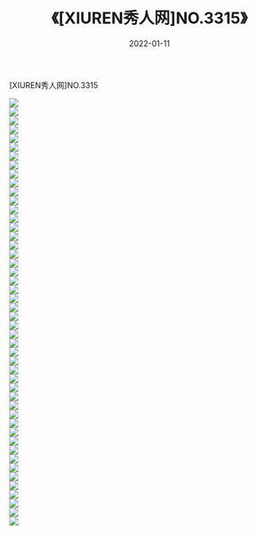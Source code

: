 ﻿---
layout: post
title:  《[XIUREN秀人网]NO.3315》
date:   2022-01-11
img: http://pic.660000.xyz/1:/秀人网/秀人网第04部分/[XIUREN秀人网]NO.3315/000.jpg
categories: [美女, 清纯, 唯美]
---

[XIUREN秀人网]NO.3315

 ![](http://pic.660000.xyz/1:/秀人网/秀人网第04部分/[XIUREN秀人网]NO.3315/001.jpg) <br>![](http://pic.660000.xyz/1:/秀人网/秀人网第04部分/[XIUREN秀人网]NO.3315/002.jpg) <br>![](http://pic.660000.xyz/1:/秀人网/秀人网第04部分/[XIUREN秀人网]NO.3315/003.jpg) <br>![](http://pic.660000.xyz/1:/秀人网/秀人网第04部分/[XIUREN秀人网]NO.3315/004.jpg) <br>![](http://pic.660000.xyz/1:/秀人网/秀人网第04部分/[XIUREN秀人网]NO.3315/005.jpg) <br>![](http://pic.660000.xyz/1:/秀人网/秀人网第04部分/[XIUREN秀人网]NO.3315/006.jpg) <br>![](http://pic.660000.xyz/1:/秀人网/秀人网第04部分/[XIUREN秀人网]NO.3315/007.jpg) <br>![](http://pic.660000.xyz/1:/秀人网/秀人网第04部分/[XIUREN秀人网]NO.3315/008.jpg) <br>![](http://pic.660000.xyz/1:/秀人网/秀人网第04部分/[XIUREN秀人网]NO.3315/009.jpg) <br>![](http://pic.660000.xyz/1:/秀人网/秀人网第04部分/[XIUREN秀人网]NO.3315/010.jpg) <br>![](http://pic.660000.xyz/1:/秀人网/秀人网第04部分/[XIUREN秀人网]NO.3315/011.jpg) <br>![](http://pic.660000.xyz/1:/秀人网/秀人网第04部分/[XIUREN秀人网]NO.3315/012.jpg) <br>![](http://pic.660000.xyz/1:/秀人网/秀人网第04部分/[XIUREN秀人网]NO.3315/013.jpg) <br>![](http://pic.660000.xyz/1:/秀人网/秀人网第04部分/[XIUREN秀人网]NO.3315/014.jpg) <br>![](http://pic.660000.xyz/1:/秀人网/秀人网第04部分/[XIUREN秀人网]NO.3315/015.jpg) <br>![](http://pic.660000.xyz/1:/秀人网/秀人网第04部分/[XIUREN秀人网]NO.3315/016.jpg) <br>![](http://pic.660000.xyz/1:/秀人网/秀人网第04部分/[XIUREN秀人网]NO.3315/017.jpg) <br>![](http://pic.660000.xyz/1:/秀人网/秀人网第04部分/[XIUREN秀人网]NO.3315/018.jpg) <br>![](http://pic.660000.xyz/1:/秀人网/秀人网第04部分/[XIUREN秀人网]NO.3315/019.jpg) <br>![](http://pic.660000.xyz/1:/秀人网/秀人网第04部分/[XIUREN秀人网]NO.3315/020.jpg) <br>![](http://pic.660000.xyz/1:/秀人网/秀人网第04部分/[XIUREN秀人网]NO.3315/021.jpg) <br>![](http://pic.660000.xyz/1:/秀人网/秀人网第04部分/[XIUREN秀人网]NO.3315/022.jpg) <br>![](http://pic.660000.xyz/1:/秀人网/秀人网第04部分/[XIUREN秀人网]NO.3315/023.jpg) <br>![](http://pic.660000.xyz/1:/秀人网/秀人网第04部分/[XIUREN秀人网]NO.3315/024.jpg) <br>![](http://pic.660000.xyz/1:/秀人网/秀人网第04部分/[XIUREN秀人网]NO.3315/025.jpg) <br>![](http://pic.660000.xyz/1:/秀人网/秀人网第04部分/[XIUREN秀人网]NO.3315/026.jpg) <br>![](http://pic.660000.xyz/1:/秀人网/秀人网第04部分/[XIUREN秀人网]NO.3315/027.jpg) <br>![](http://pic.660000.xyz/1:/秀人网/秀人网第04部分/[XIUREN秀人网]NO.3315/028.jpg) <br>![](http://pic.660000.xyz/1:/秀人网/秀人网第04部分/[XIUREN秀人网]NO.3315/029.jpg) <br>![](http://pic.660000.xyz/1:/秀人网/秀人网第04部分/[XIUREN秀人网]NO.3315/030.jpg) <br>![](http://pic.660000.xyz/1:/秀人网/秀人网第04部分/[XIUREN秀人网]NO.3315/031.jpg) <br>![](http://pic.660000.xyz/1:/秀人网/秀人网第04部分/[XIUREN秀人网]NO.3315/032.jpg) <br>![](http://pic.660000.xyz/1:/秀人网/秀人网第04部分/[XIUREN秀人网]NO.3315/033.jpg) <br>![](http://pic.660000.xyz/1:/秀人网/秀人网第04部分/[XIUREN秀人网]NO.3315/034.jpg) <br>![](http://pic.660000.xyz/1:/秀人网/秀人网第04部分/[XIUREN秀人网]NO.3315/035.jpg) <br>![](http://pic.660000.xyz/1:/秀人网/秀人网第04部分/[XIUREN秀人网]NO.3315/036.jpg) <br>![](http://pic.660000.xyz/1:/秀人网/秀人网第04部分/[XIUREN秀人网]NO.3315/037.jpg) <br>![](http://pic.660000.xyz/1:/秀人网/秀人网第04部分/[XIUREN秀人网]NO.3315/038.jpg) <br>![](http://pic.660000.xyz/1:/秀人网/秀人网第04部分/[XIUREN秀人网]NO.3315/039.jpg) <br>![](http://pic.660000.xyz/1:/秀人网/秀人网第04部分/[XIUREN秀人网]NO.3315/040.jpg) <br>![](http://pic.660000.xyz/1:/秀人网/秀人网第04部分/[XIUREN秀人网]NO.3315/041.jpg) <br>![](http://pic.660000.xyz/1:/秀人网/秀人网第04部分/[XIUREN秀人网]NO.3315/042.jpg) <br>![](http://pic.660000.xyz/1:/秀人网/秀人网第04部分/[XIUREN秀人网]NO.3315/043.jpg) <br>![](http://pic.660000.xyz/1:/秀人网/秀人网第04部分/[XIUREN秀人网]NO.3315/044.jpg) <br>![](http://pic.660000.xyz/1:/秀人网/秀人网第04部分/[XIUREN秀人网]NO.3315/045.jpg) <br>![](http://pic.660000.xyz/1:/秀人网/秀人网第04部分/[XIUREN秀人网]NO.3315/046.jpg) <br>![](http://pic.660000.xyz/1:/秀人网/秀人网第04部分/[XIUREN秀人网]NO.3315/047.jpg) <br>![](http://pic.660000.xyz/1:/秀人网/秀人网第04部分/[XIUREN秀人网]NO.3315/048.jpg) <br>